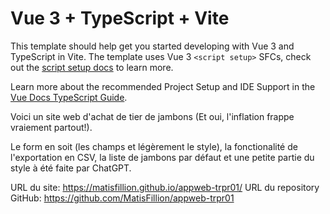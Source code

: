 # Vue 3 + TypeScript + Vite

This template should help get you started developing with Vue 3 and TypeScript in Vite. The template uses Vue 3 `<script setup>` SFCs, check out the [script setup docs](https://v3.vuejs.org/api/sfc-script-setup.html#sfc-script-setup) to learn more.

Learn more about the recommended Project Setup and IDE Support in the [Vue Docs TypeScript Guide](https://vuejs.org/guide/typescript/overview.html#project-setup).


Voici un site web d'achat de tier de jambons (Et oui, l'inflation frappe vraiement partout!).

Le form en soit (les champs et légèrement le style), la fonctionalité de l'exportation en CSV, la liste de jambons par défaut et une petite partie du style à été faite par ChatGPT.

URL du site: https://matisfillion.github.io/appweb-trpr01/
URL du repository GitHub: https://github.com/MatisFillion/appweb-trpr01